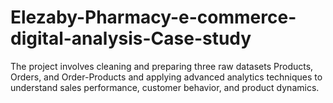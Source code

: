 # Elezaby-Pharmacy-e-commerce-digital-analysis-Case-study
The project involves cleaning and preparing three raw datasets Products, Orders, and Order-Products and applying advanced analytics techniques to understand sales performance, customer behavior, and product dynamics.
